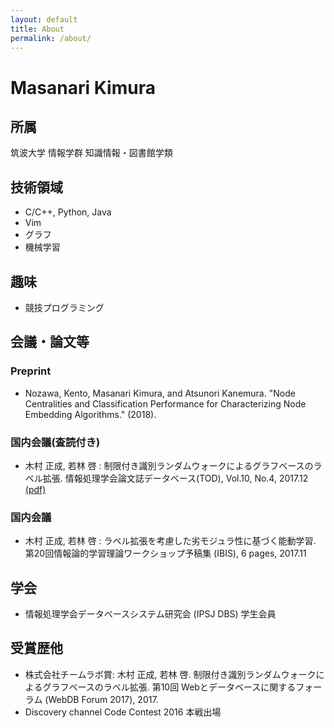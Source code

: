 ```yaml
---
layout: default
title: About
permalink: /about/
---
```


# Masanari Kimura

## 所属

筑波大学 情報学群 知識情報・図書館学類

## 技術領域

- C/C++, Python, Java
- Vim
- グラフ
- 機械学習

## 趣味
- 競技プログラミング

## 会議・論文等
### Preprint
- Nozawa, Kento, Masanari Kimura, and Atsunori Kanemura. "Node Centralities and Classification Performance for Characterizing Node Embedding Algorithms." (2018).

### 国内会議(査読付き)
- 木村 正成, 若林 啓 : 制限付き識別ランダムウォークによるグラフベースのラベル拡張. 情報処理学会論文誌データベース(TOD), Vol.10, No.4, 2017.12 [(pdf)](https://ipsj.ixsq.nii.ac.jp/ej/?action=pages_view_main&active_action=repository_view_main_item_detail&item_id=184929&item_no=1&page_id=13&block_id=8)

### 国内会議
- 木村 正成, 若林 啓 : ラベル拡張を考慮した劣モジュラ性に基づく能動学習. 第20回情報論的学習理論ワークショップ予稿集 (IBIS), 6 pages, 2017.11

## 学会
- 情報処理学会データベースシステム研究会 (IPSJ DBS) 学生会員

## 受賞歴他
- 株式会社チームラボ賞: 木村 正成, 若林 啓. 制限付き識別ランダムウォークによるグラフベースのラベル拡張. 第10回 Webとデータベースに関するフォーラム (WebDB Forum 2017), 2017.
- Discovery channel Code Contest 2016 本戦出場
